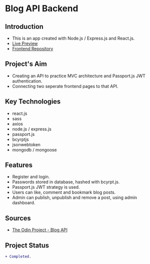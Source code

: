 # Blog API Backend

## Introduction

- This is an app created with Node.js / Express.js and React.js.
- [Live Preview](https://ikari-shirei-blog-api.netlify.app/)
- [Frontend Repository](https://github.com/ikari-shirei/blog-api-frontend)

## Project's Aim

- Creating an API to practice MVC architecture and Passport.js JWT authentication.
- Connecting two seperate frontend pages to that API.

## Key Technologies

- react.js
- sass
- axios
- node.js / express.js
- passport.js
- bcyrptjs
- jsonwebtoken
- mongodb / mongoose

## Features

- Register and login.
- Passwords stored in database, hashed with bcyrpt.js.
- Passport.js JWT strategy is used.
- Users can like, comment and bookmark blog posts.
- Admin can publish, unpublish and remove a post, using admin dashboard.

## Sources

- [The Odin Project - Blog API](https://www.theodinproject.com/lessons/nodejs-blog-api)

## Project Status

```diff
+ Completed.
```

